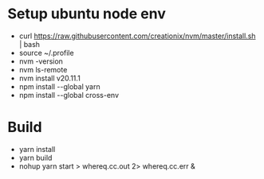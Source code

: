 # Setup ubuntu node env
- curl https://raw.githubusercontent.com/creationix/nvm/master/install.sh | bash
- source ~/.profile
- nvm -version
- nvm ls-remote
- nvm install v20.11.1
- npm install --global yarn
- npm install --global cross-env

# Build
- yarn install
- yarn build
- nohup yarn start > whereq.cc.out 2> whereq.cc.err &
